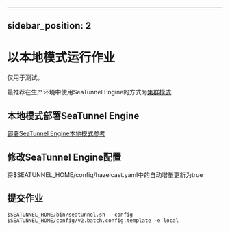 ---

sidebar_position: 2
-------------------

# 以本地模式运行作业

仅用于测试。

最推荐在生产环境中使用SeaTunnel Engine的方式为[集群模式](cluster-mode.md).

## 本地模式部署SeaTunnel Engine

[部署SeaTunnel Engine本地模式参考](../../en/start-v2/locally/deployment.md)

## 修改SeaTunnel Engine配置

将$SEATUNNEL_HOME/config/hazelcast.yaml中的自动增量更新为true

## 提交作业

```shell
$SEATUNNEL_HOME/bin/seatunnel.sh --config $SEATUNNEL_HOME/config/v2.batch.config.template -e local
```

